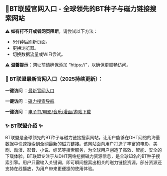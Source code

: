 <h2>
  <strong>💙BT联盟官网入口 - 全球领先的BT种子与磁力链接搜索网站</strong>
</h2>
<p>⚠ <strong>如有打不开或者网页阻断</strong>，请尝试以下方法：</p>
<ul>
  <li>5分钟后刷新页面。</li>
  <li>更换浏览器。</li>
  <li>切换数据流量或WIFI尝试。</li>
</ul>
<p>⚠ <strong>温馨提示</strong>：网址前请确保添加 “https://”，以确保更顺畅访问。</p>
<h3>


  <strong>📌 BT联盟最新官网入口（2025持续更新）：</strong>
</h3>
<p> <strong>一键访问</strong> ：<a href="https://btlianmeng.sodanav.com/">最新官网入口</a></p>
<p> <strong>一键访问</strong> ：<a href="https://cilisousuodaohang.litxdh.com">磁力搜索导航</a></p>
<p><strong>一键访问</strong> ：<a href="https://wangpanziyuan.pages.dev/">电子书/电影/音乐/漫画/游戏下载</a></p>
<h3>


  <strong>✨ BT联盟介绍 ✨</strong>
</h3>
<p>BT联盟是全球领先的BT种子与磁力链接搜索网站，让用户能够在DHT网络的海量数据中快速搜索到全网最新的磁力链接。该网站面向用户打造了丰富的电影、美剧、动漫、影音、小说、综艺等搜索服务，为全球用户创造了高效、智能、安全的下载体验。BT联盟专注于从DHT网络挖掘磁力资源信息，是全球知名的BT种子搜索引擎。用户只需输入关键词，即可瞬间搜索出相关的磁力链接资源。部分资源还支持在线播放，为用户带来更便捷的使用体验。</p>

